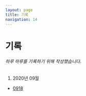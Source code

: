 ```yaml
---
layout: page
title: 기록
navigation: 14
---
```


# 기록

###### 하루 하루를 기록하기 위해 작성했습니다.
1. 2020년 09월
  - [0918](https://baek-kyoungman.github.io/study/File/log/0918.html)